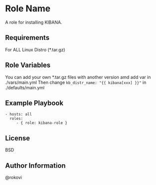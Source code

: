 Role Name
=========

A role for installing KIBANA.

Requirements
------------

For ALL Linux Distro (*.tar.gz)

Role Variables
--------------
You can add your own *.tar.gz files with another version amd add var in ./vars/main.yml
Then change `kb_distr_name: "{{ kibana[xxx] }}"`  in ./defaults/main.yml

Example Playbook
----------------


    - hosts: all
      roles:
         - { role: kibana-role }

License
-------

BSD

Author Information
------------------

@rokovi 
